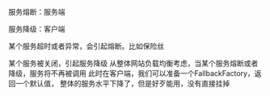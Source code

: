 

服务熔断：服务端

服务降级：客户端

某个服务超时或者异常，会引起熔断。比如保险丝

某个服务被关闭，引起服务降级
    从整体网站负载均衡考虑，当某个服务熔断或者降级，服务将不再被调用
    此时在客户端，我们可以准备一个FallbackFactory，返回一个默认值，
    整体的服务水平下降了，但是好歹能用，没有直接挂掉

